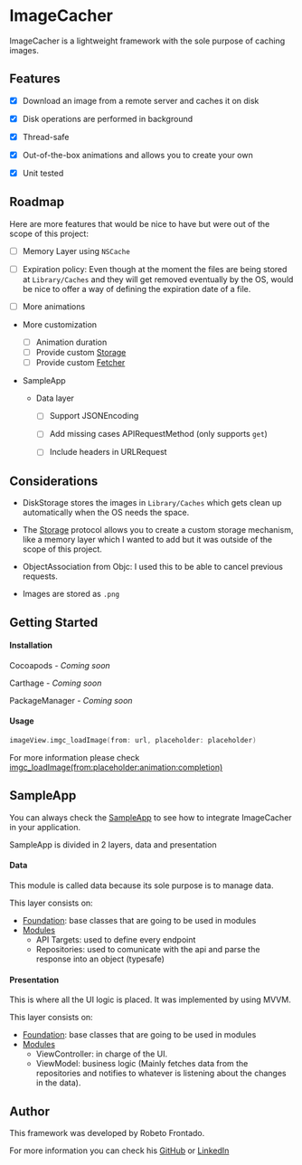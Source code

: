 # ImageCacher

ImageCacher is a lightweight framework with the sole purpose of caching images.



## Features

- [x] Download an image from a remote server and caches it on disk
- [x] Disk operations are performed in background
- [x] Thread-safe
- [x] Out-of-the-box animations and allows you to create your own
- [x] Unit tested



## Roadmap

Here are more features that would be nice to have but were out of the scope of this project:

- [ ] Memory Layer using `NSCache`

- [ ] Expiration policy: Even though at the moment the files are being stored at `Library/Caches` and they will get removed eventually by the OS, would be nice to offer a way of defining the expiration date of a file.

- [ ] More animations

- More customization

  - [ ] Animation duration
  - [ ] Provide custom [Storage](https://github.com/robertofrontado/ImageCacher/blob/master/ImageCacher/Sources/Storage.swift#L15)
  - [ ] Provide custom [Fetcher](https://github.com/robertofrontado/ImageCacher/blob/master/ImageCacher/Sources/Fetcher.swift#L11)

- SampleApp

  - Data layer
    - [ ] Support JSONEncoding 
    - [ ] Add missing cases APIRequestMethod (only supports `get`)
    - [ ] Include headers in URLRequest

  

## Considerations

- DiskStorage stores the images in `Library/Caches` which gets clean up automatically when the OS needs the space.

- The [Storage](https://github.com/robertofrontado/ImageCacher/blob/master/ImageCacher/Sources/Storage.swift#15) protocol allows you to create a custom storage mechanism, like a memory layer which I wanted to add but it was outside of the scope of this project.

- ObjectAssociation from Objc: I used this to be able to cancel previous requests.

- Images are stored as `.png`

  

## Getting Started

#### Installation

Cocoapods *- Coming soon*

Carthage *- Coming soon*

PackageManager *- Coming soon*

#### Usage

```swift
imageView.imgc_loadImage(from: url, placeholder: placeholder)
```

For more information please check [imgc_loadImage(from:placeholder:animation:completion)](https://github.com/robertofrontado/ImageCacher/blob/master/ImageCacher/Sources/UIImageView%2BImageCacher.swift#L27)



## SampleApp

You can always check the [SampleApp](https://github.com/robertofrontado/ImageCacher/tree/master/SampleApp) to see how to integrate ImageCacher in your application.



SampleApp is divided in 2 layers, data and presentation

#### Data

This module is called data because its sole purpose is to manage data.

This layer consists on:

- [Foundation](https://github.com/robertofrontado/ImageCacher/tree/master/SampleApp/Data/Foundation): base classes that are going to be used in modules
- [Modules](https://github.com/robertofrontado/ImageCacher/tree/master/SampleApp/Data/Modules)
  - API Targets: used to define every endpoint
  - Repositories: used to comunicate with the api and parse the response into an object (typesafe)

#### Presentation

This is where all the UI logic is placed. It was implemented by using MVVM.

This layer consists on:

- [Foundation](https://github.com/robertofrontado/ImageCacher/tree/master/SampleApp/Presentation/Foundation): base classes that are going to be used in modules
- [Modules](https://github.com/robertofrontado/ImageCacher/tree/master/SampleApp/Presentation/Modules)
  - ViewController: in charge of the UI.
  - ViewModel: business logic (Mainly fetches data from the repositories and notifies to whatever is listening about the changes in the data).



## Author

This framework was developed by Robeto Frontado.

For more information you can check his [GitHub](https://github.com/robertofrontado) or [LinkedIn](https://www.linkedin.com/in/robertofrontado/)

